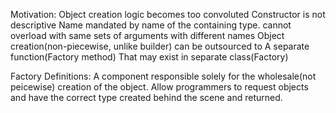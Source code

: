 Motivation:
Object creation logic becomes too convoluted
Constructor is not descriptive
	Name mandated by name of the containing type.
	cannot overload with same sets of arguments with different names
Object creation(non-piecewise, unlike builder) can be outsourced to
	A separate function(Factory method)
	That may exist in separate class(Factory)
	
Factory Definitions:
A component responsible solely for the wholesale(not peicewise) creation of the object.
Allow programmers to request objects and have the correct type created behind the scene and returned.
